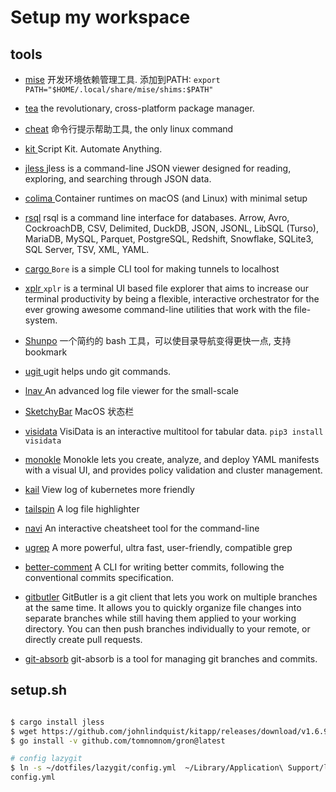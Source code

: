 # Setup my workspace

## tools 

- [mise](https://mise.jdx.dev/)
开发环境依赖管理工具. 添加到PATH: `export PATH="$HOME/.local/share/mise/shims:$PATH"`

- [tea](https://tea.xyz/)
  the revolutionary, cross-platform package manager.

- [cheat](https://github.com/cheat/cheat)
  命令行提示帮助工具, the only linux command

- [ kit ]( https://github.com/johnlindquist/kit )
  Script Kit. Automate Anything.

- [ jless ]( https://github.com/PaulJuliusMartinez/jless )
  jless is a command-line JSON viewer designed for reading, exploring, and searching through JSON data.

- [ colima ]( https://github.com/abiosoft/colima )
  Container runtimes on macOS (and Linux) with minimal setup

- [rsql](https://github.com/theseus-rs/rsql)
  rsql is a command line interface for databases. Arrow, Avro, CockroachDB, CSV, Delimited, DuckDB, JSON, JSONL, 
  LibSQL (Turso), MariaDB, MySQL, Parquet, PostgreSQL, Redshift, Snowflake, SQLite3, SQL Server, TSV, XML, YAML.

- [ cargo ]( https://github.com/ekzhang/bore )
  `Bore` is a simple CLI tool for making tunnels to localhost

- [ xplr ](https://github.com/sayanarijit/xplr)
  `xplr` is a terminal UI based file explorer that aims to increase our terminal productivity by being a flexible, interactive orchestrator for the ever growing awesome command-line utilities that work with the file-system.

- [Shunpo](https://github.com/egurapha/Shunpo)
  一个简约的 bash 工具，可以使目录导航变得更快一点, 支持bookmark

- [ ugit ](https://github.com/Bhupesh-V/ugit)
  ugit helps undo git commands. 
  
- [ lnav ](https://lnav.org/)
An advanced log file viewer for the small-scale

- [SketchyBar](https://github.com/FelixKratz/SketchyBar)
MacOS 状态栏

- [visidata](https://www.visidata.org/)
VisiData is an interactive multitool for tabular data. `pip3 install visidata`

- [monokle](https://monokle.io/)
Monokle lets you create, analyze, and deploy YAML manifests with a visual UI, and provides policy validation and cluster management.

- [kail](github.com/boz/kail)
View log of kubernetes more friendly

- [tailspin](https://github.com/bensadeh/tailspin)
A log file highlighter

- [navi](https://github.com/denisidoro/navi)
An interactive cheatsheet tool for the command-line

- [ugrep](https://ugrep.com/)
A more powerful, ultra fast, user-friendly, compatible grep

- [better-comment](https://github.com/Everduin94/better-commits)
A CLI for writing better commits, following the conventional commits specification.

- [gitbutler](https://github.com/gitbutlerapp/gitbutler)
GitButler is a git client that lets you work on multiple branches at the same time. 
It allows you to quickly organize file changes into separate branches while still having them applied to your working directory. 
You can then push branches individually to your remote, or directly create pull requests.

- [git-absorb](https://github.com/nickgerace/git-absorb)
git-absorb is a tool for managing git branches and commits.


## setup.sh

```bash

$ cargo install jless
$ wget https://github.com/johnlindquist/kitapp/releases/download/v1.6.9/Kit-1.6.9-arm64.dmg
$ go install -v github.com/tomnomnom/gron@latest

# config lazygit
$ ln -s ~/dotfiles/lazygit/config.yml  ~/Library/Application\ Support/lazygit/
config.yml

```
